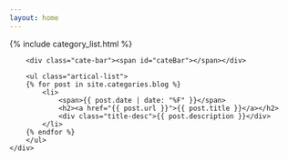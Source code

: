 ```yaml
---
layout: home
---
```


<div class="index-content blog">
    <div class="section">
        {% include category_list.html %}
        
        <div class="cate-bar"><span id="cateBar"></span></div>

        <ul class="artical-list">
        {% for post in site.categories.blog %}
            <li>
                <span>{{ post.date | date: "%F" }}</span>
                <h2><a href="{{ post.url }}">{{ post.title }}</a></h2>
                <div class="title-desc">{{ post.description }}</div>
            </li>
        {% endfor %}
        </ul>
    </div>
<!--     <div class="aside">
    </div> -->
</div>
